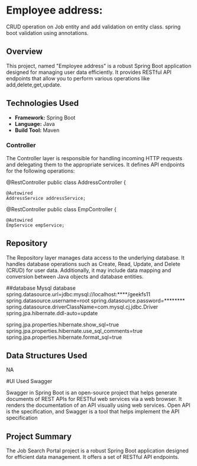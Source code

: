 
# Employee address:

CRUD operation on Job entity and add validation on entity class.
spring boot validation using annotations.

## Overview

This project, named "Employee address" is a robust Spring Boot application designed for managing user data efficiently. It provides  RESTful API endpoints that allow you to perform various operations like add,delete,get,update.

## Technologies Used

- **Framework:** Spring Boot
- **Language:** Java
- **Build Tool:** Maven

### Controller

The Controller layer is responsible for handling incoming HTTP requests and delegating them to the appropriate services. It defines API endpoints for the following operations:

@RestController
public class AddressController {


    @Autowired
    AddressService addressService;

@RestController
public class EmpController {

    @Autowired
    EmpService empService;
## Repository

The Repository layer manages data access to the underlying database. It handles database operations such as Create, Read, Update, and Delete (CRUD) for user data. Additionally, it may include data mapping and conversion between Java objects and database entities.


##database
Mysql database
spring.datasource.url=jdbc:mysql://localhost:****/geekfs11
spring.datasource.username=root
spring.datasource.password=********
spring.datasource.driverClassName=com.mysql.cj.jdbc.Driver
spring.jpa.hibernate.ddl-auto=update

spring.jpa.properties.hibernate.show_sql=true
spring.jpa.properties.hibernate.use_sql_comments=true
spring.jpa.properties.hibernate.format_sql=true



## Data Structures Used
NA

#UI Used
Swagger

Swagger in Spring Boot is an open-source project that helps generate documents of REST APIs for RESTful web services via a web browser. It renders the documentation of an API visually using web services. Open API is the specification, and Swagger is a tool that helps implement the API specification

## Project Summary

The Job Search Portal project is a robust Spring Boot application designed for efficient data management. It offers a set of RESTful API endpoints.



